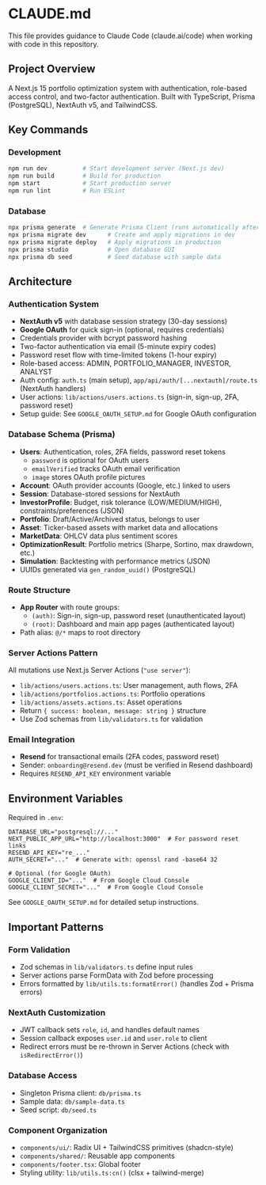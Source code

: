# CLAUDE.md

This file provides guidance to Claude Code (claude.ai/code) when working with code in this repository.

## Project Overview

A Next.js 15 portfolio optimization system with authentication, role-based access control, and two-factor authentication. Built with TypeScript, Prisma (PostgreSQL), NextAuth v5, and TailwindCSS.

## Key Commands

### Development
```bash
npm run dev          # Start development server (Next.js dev)
npm run build        # Build for production
npm start            # Start production server
npm run lint         # Run ESLint
```

### Database
```bash
npx prisma generate  # Generate Prisma Client (runs automatically after install)
npx prisma migrate dev      # Create and apply migrations in dev
npx prisma migrate deploy   # Apply migrations in production
npx prisma studio           # Open database GUI
npx prisma db seed          # Seed database with sample data
```

## Architecture

### Authentication System
- **NextAuth v5** with database session strategy (30-day sessions)
- **Google OAuth** for quick sign-in (optional, requires credentials)
- Credentials provider with bcrypt password hashing
- Two-factor authentication via email (5-minute expiry codes)
- Password reset flow with time-limited tokens (1-hour expiry)
- Role-based access: ADMIN, PORTFOLIO_MANAGER, INVESTOR, ANALYST
- Auth config: `auth.ts` (main setup), `app/api/auth/[...nextauth]/route.ts` (NextAuth handlers)
- User actions: `lib/actions/users.actions.ts` (sign-in, sign-up, 2FA, password reset)
- Setup guide: See `GOOGLE_OAUTH_SETUP.md` for Google OAuth configuration

### Database Schema (Prisma)
- **Users**: Authentication, roles, 2FA fields, password reset tokens
  - `password` is optional for OAuth users
  - `emailVerified` tracks OAuth email verification
  - `image` stores OAuth profile pictures
- **Account**: OAuth provider accounts (Google, etc.) linked to users
- **Session**: Database-stored sessions for NextAuth
- **InvestorProfile**: Budget, risk tolerance (LOW/MEDIUM/HIGH), constraints/preferences (JSON)
- **Portfolio**: Draft/Active/Archived status, belongs to user
- **Asset**: Ticker-based assets with market data and allocations
- **MarketData**: OHLCV data plus sentiment scores
- **OptimizationResult**: Portfolio metrics (Sharpe, Sortino, max drawdown, etc.)
- **Simulation**: Backtesting with performance metrics (JSON)
- UUIDs generated via `gen_random_uuid()` (PostgreSQL)

### Route Structure
- **App Router** with route groups:
  - `(auth)`: Sign-in, sign-up, password reset (unauthenticated layout)
  - `(root)`: Dashboard and main app pages (authenticated layout)
- Path alias: `@/*` maps to root directory

### Server Actions Pattern
All mutations use Next.js Server Actions (`"use server"`):
- `lib/actions/users.actions.ts`: User management, auth flows, 2FA
- `lib/actions/portfolios.actions.ts`: Portfolio operations
- `lib/actions/assets.actions.ts`: Asset operations
- Return `{ success: boolean, message: string }` structure
- Use Zod schemas from `lib/validators.ts` for validation

### Email Integration
- **Resend** for transactional emails (2FA codes, password reset)
- Sender: `onboarding@resend.dev` (must be verified in Resend dashboard)
- Requires `RESEND_API_KEY` environment variable

## Environment Variables

Required in `.env`:
```
DATABASE_URL="postgresql://..."
NEXT_PUBLIC_APP_URL="http://localhost:3000"  # For password reset links
RESEND_API_KEY="re_..."
AUTH_SECRET="..."  # Generate with: openssl rand -base64 32

# Optional (for Google OAuth)
GOOGLE_CLIENT_ID="..."  # From Google Cloud Console
GOOGLE_CLIENT_SECRET="..."  # From Google Cloud Console
```

See `GOOGLE_OAUTH_SETUP.md` for detailed setup instructions.

## Important Patterns

### Form Validation
- Zod schemas in `lib/validators.ts` define input rules
- Server actions parse FormData with Zod before processing
- Errors formatted by `lib/utils.ts:formatError()` (handles Zod + Prisma errors)

### NextAuth Customization
- JWT callback sets `role`, `id`, and handles default names
- Session callback exposes `user.id` and `user.role` to client
- Redirect errors must be re-thrown in Server Actions (check with `isRedirectError()`)

### Database Access
- Singleton Prisma client: `db/prisma.ts`
- Sample data: `db/sample-data.ts`
- Seed script: `db/seed.ts`

### Component Organization
- `components/ui/`: Radix UI + TailwindCSS primitives (shadcn-style)
- `components/shared/`: Reusable app components
- `components/footer.tsx`: Global footer
- Styling utility: `lib/utils.ts:cn()` (clsx + tailwind-merge)
